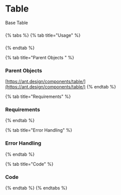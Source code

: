 # Table

Base Table

### 



{% tabs %}
{% tab title="Usage" %}
### 
{% endtab %}

{% tab title="Parent Objects " %}
### Parent Objects

[https://ant.design/components/table/](https://ant.design/components/table/)
{% endtab %}

{% tab title="Requirements" %}
### Requirements
{% endtab %}

{% tab title="Error Handling" %}
### Error Handling
{% endtab %}

{% tab title="Code" %}
### Code
{% endtab %}
{% endtabs %}



